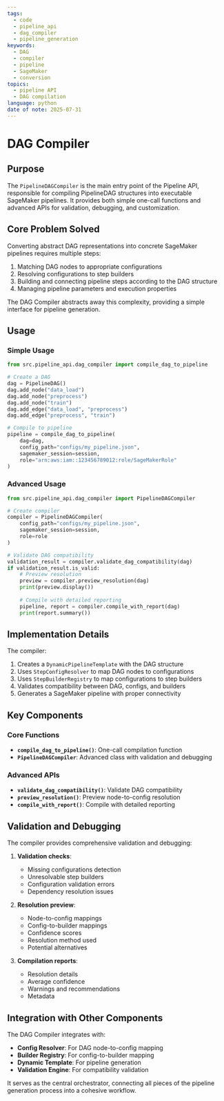```yaml
---
tags:
  - code
  - pipeline_api
  - dag_compiler
  - pipeline_generation
keywords:
  - DAG
  - compiler
  - pipeline
  - SageMaker
  - conversion
topics:
  - pipeline API
  - DAG compilation
language: python
date of note: 2025-07-31
---
```


# DAG Compiler

## Purpose

The `PipelineDAGCompiler` is the main entry point of the Pipeline API, responsible for compiling PipelineDAG structures into executable SageMaker pipelines. It provides both simple one-call functions and advanced APIs for validation, debugging, and customization.

## Core Problem Solved

Converting abstract DAG representations into concrete SageMaker pipelines requires multiple steps:
1. Matching DAG nodes to appropriate configurations
2. Resolving configurations to step builders
3. Building and connecting pipeline steps according to the DAG structure
4. Managing pipeline parameters and execution properties

The DAG Compiler abstracts away this complexity, providing a simple interface for pipeline generation.

## Usage

### Simple Usage

```python
from src.pipeline_api.dag_compiler import compile_dag_to_pipeline

# Create a DAG
dag = PipelineDAG()
dag.add_node("data_load")
dag.add_node("preprocess")
dag.add_node("train")
dag.add_edge("data_load", "preprocess")
dag.add_edge("preprocess", "train")

# Compile to pipeline
pipeline = compile_dag_to_pipeline(
    dag=dag,
    config_path="configs/my_pipeline.json",
    sagemaker_session=session,
    role="arn:aws:iam::123456789012:role/SageMakerRole"
)
```

### Advanced Usage

```python
from src.pipeline_api.dag_compiler import PipelineDAGCompiler

# Create compiler
compiler = PipelineDAGCompiler(
    config_path="configs/my_pipeline.json",
    sagemaker_session=session,
    role=role
)

# Validate DAG compatibility
validation_result = compiler.validate_dag_compatibility(dag)
if validation_result.is_valid:
    # Preview resolution
    preview = compiler.preview_resolution(dag)
    print(preview.display())
    
    # Compile with detailed reporting
    pipeline, report = compiler.compile_with_report(dag)
    print(report.summary())
```

## Implementation Details

The compiler:

1. Creates a `DynamicPipelineTemplate` with the DAG structure
2. Uses `StepConfigResolver` to map DAG nodes to configurations
3. Uses `StepBuilderRegistry` to map configurations to step builders
4. Validates compatibility between DAG, configs, and builders
5. Generates a SageMaker pipeline with proper connectivity

## Key Components

### Core Functions

- **`compile_dag_to_pipeline()`**: One-call compilation function
- **`PipelineDAGCompiler`**: Advanced class with validation and debugging

### Advanced APIs

- **`validate_dag_compatibility()`**: Validate DAG compatibility
- **`preview_resolution()`**: Preview node-to-config resolution
- **`compile_with_report()`**: Compile with detailed reporting

## Validation and Debugging

The compiler provides comprehensive validation and debugging:

1. **Validation checks**:
   - Missing configurations detection
   - Unresolvable step builders
   - Configuration validation errors
   - Dependency resolution issues

2. **Resolution preview**:
   - Node-to-config mappings
   - Config-to-builder mappings
   - Confidence scores
   - Resolution method used
   - Potential alternatives

3. **Compilation reports**:
   - Resolution details
   - Average confidence
   - Warnings and recommendations
   - Metadata

## Integration with Other Components

The DAG Compiler integrates with:

- **Config Resolver**: For DAG node-to-config mapping
- **Builder Registry**: For config-to-builder mapping
- **Dynamic Template**: For pipeline generation
- **Validation Engine**: For compatibility validation

It serves as the central orchestrator, connecting all pieces of the pipeline generation process into a cohesive workflow.
